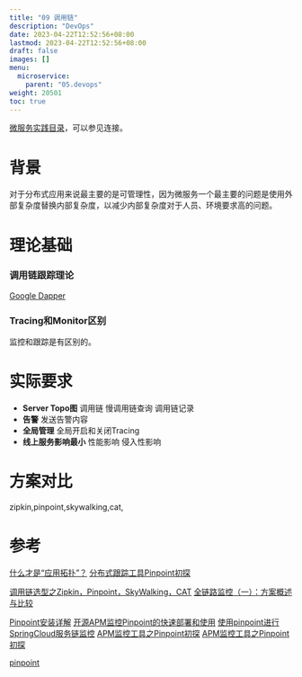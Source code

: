 ```yaml
---
title: "09 调用链"
description: "DevOps"
date: 2023-04-22T12:52:56+08:00
lastmod: 2023-04-22T12:52:56+08:00
draft: false
images: []
menu:
  microservice:
    parent: "05.devops"
weight: 20501
toc: true
---
```


[微服务实践目录](https://www.jianshu.com/p/f3d5a02757f1)，可以参见连接。

# 背景

对于分布式应用来说最主要的是可管理性，因为微服务一个最主要的问题是使用外部复杂度替换内部复杂度，以减少内部复杂度对于人员、环境要求高的问题。

# 理论基础

### 调用链跟踪理论
[Google Dapper](http://bigbully.github.io/Dapper-translation/)

### Tracing和Monitor区别
监控和跟踪是有区别的。


# 实际要求

- **Server Topo图**
调用链
慢调用链查询
调用链记录
- **告警**
发送告警内容
- **全局管理**
全局开启和关闭Tracing
- **线上服务影响最小**
性能影响
侵入性影响

# 方案对比

zipkin,pinpoint,skywalking,cat,

# 参考

[什么才是“应用拓扑”？](https://www.jianshu.com/p/20dcc76aa9d9)
[分布式跟踪工具Pinpoint初探](https://www.imooc.com/article/29232)

[调用链选型之Zipkin，Pinpoint，SkyWalking，CAT](https://www.jianshu.com/p/0fbbf99a236e)
[全链路监控（一）：方案概述与比较](https://juejin.im/post/5a7a9e0af265da4e914b46f1)

[Pinpoint安装详解](https://www.jianshu.com/p/6d7ce28bb74d)
[开源APM监控Pinpoint的快速部署和使用](https://www.jianshu.com/p/ac1219c67e3c)
[使用pinpoint进行SpringCloud服务链监控](https://www.jianshu.com/p/5a6dc609acea)
[APM监控工具之Pinpoint初探](https://www.jianshu.com/p/6d1738db962c)
[APM监控工具之Pinpoint初探](http://laciagin.me/2018/04/10/APM%E7%9B%91%E6%8E%A7%E5%B7%A5%E5%85%B7%E4%B9%8BPinpoint/)

[pinpoint](https://github.com/naver/pinpoint)
